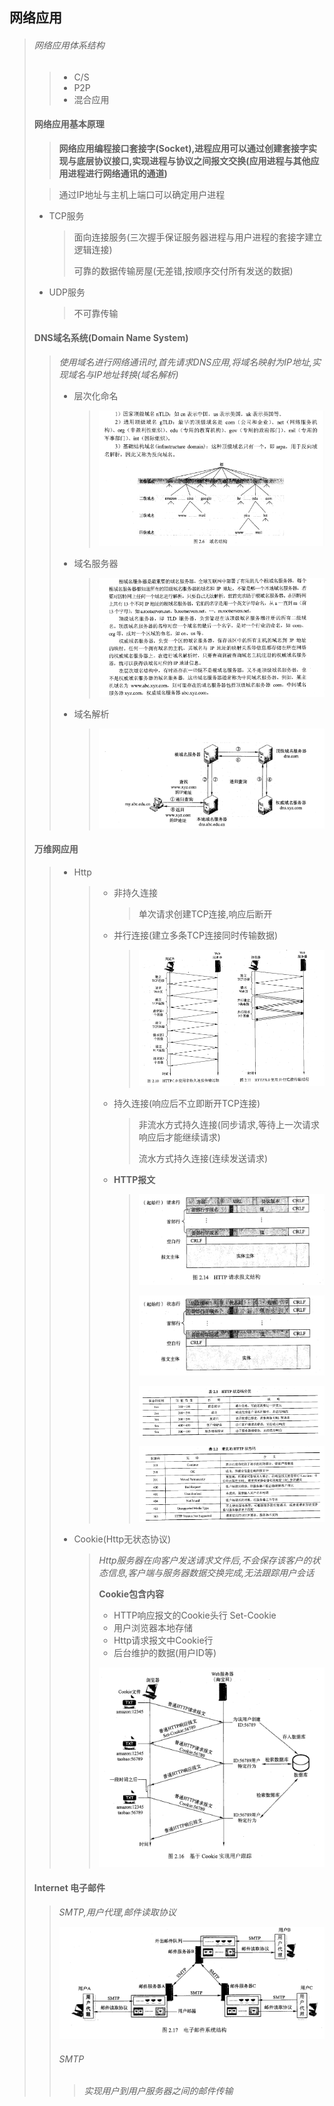 ## 网络应用

> ###### 网络应用体系结构
>
> > - C/S
> > - P2P
> > - 混合应用
>
> #### 网络应用基本原理
>
> > __网络应用编程接口套接字(Socket),进程应用可以通过创建套接字实现与底层协议接口,实现进程与协议之间报文交换(应用进程与其他应用进程进行网络通讯的通道)__
>
> > 通过IP地址与主机上端口可以确定用户进程
>
>   
>
> - TCP服务
>
>   > 面向连接服务(三次握手保证服务器进程与用户进程的套接字建立逻辑连接)
>   >
>   > 可靠的数据传输房屋(无差错,按顺序交付所有发送的数据)
>
> - UDP服务
>
>   > 不可靠传输
>
> #### DNS域名系统(Domain Name System)
>
> > _使用域名进行网络通讯时,首先请求DNS应用,将域名映射为IP地址,实现域名与IP地址转换(域名解析)_
> >
> > - 层次化命名
> >
> >   > ![image-20211008165240622](image-20211008165240622.png) 
> >
> > - 域名服务器
> >
> >   > ![image-20211008165521320](image-20211008165521320.png)
> >
> > - 域名解析
> >
> >   > ![image-20211008170016240](image-20211008170016240.png) 
>
> #### 万维网应用
>
> > - Http
> >
> >   > - 非持久连接
> >   >
> >   >   > 单次请求创建TCP连接,响应后断开
> >   >
> >   > - 并行连接(建立多条TCP连接同时传输数据)
> >   >
> >   >   > ![image-20211008170856050](image-20211008170856050.png) 
> >   >
> >   > - 持久连接(响应后不立即断开TCP连接)
> >   >
> >   >   > 非流水方式持久连接(同步请求,等待上一次请求响应后才能继续请求)
> >   >   >
> >   >   > 流水方式持久连接(连续发送请求)
> >   >
> >   > - __HTTP报文__
> >   >
> >   >   > ![image-20211008171450089](image-20211008171450089.png) 
> >   >   >
> >   >   > ![image-20211008171802417](image-20211008171802417.png) 
> >   >   >
> >   >   > ![image-20211008171854315](image-20211008171854315.png) 
> >   >   >
> >   >   > ![image-20211008171913571](image-20211008171913571.png) 
> >
> > - Cookie(Http无状态协议)
> >
> >   > _Http服务器在向客户发送请求文件后,不会保存该客户的状态信息,客户端与服务器数据交换完成,无法跟踪用户会话_
> >   >
> >   > __Cookie包含内容__
> >   >
> >   > - HTTP响应报文的Cookie头行 Set-Cookie
> >   > - 用户浏览器本地存储
> >   > - Http请求报文中Cookie行
> >   > - 后台维护的数据(用户ID等)
> >   >
> >   > ![image-20211008172438796](image-20211008172438796.png) 
>
> #### Internet 电子邮件
>
> > _SMTP,用户代理,邮件读取协议_
> >
> > ![image-20211008172617084](image-20211008172617084.png) 
> >
> > ###### SMTP
> >
> > > _实现用户到用户服务器之间的邮件传输_
> > >
> > > 


